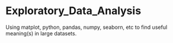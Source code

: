 # Exploratory_Data_Analysis
Using matplot, python, pandas, numpy, seaborn, etc to find useful meaning(s) in large datasets.
